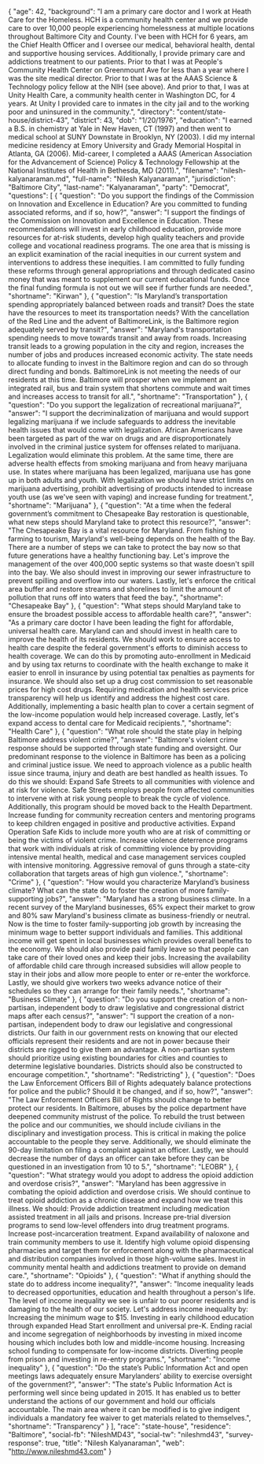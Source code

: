 {
  "age": 42,
  "background": "I am a primary care doctor and I work at Heath Care for the Homeless. HCH is a community health center and we provide care to over 10,000 people experiencing homelessness at multiple locations throughout Baltimore City and County. I've been with HCH for 6 years, am the Chief Health Officer and I oversee our medical, behavioral health, dental and supportive housing services. Additionally, I provide primary care and addictions treatment to our patients. Prior to that I was at People's Community Health Center on Greenmount Ave for less than a year where I was the site medical director. Prior to that I was at the AAAS Science & Technology policy fellow at the NIH (see above). And prior to that, I was at Unity Health Care, a community health center in Washington DC, for 4 years. At Unity I provided care to inmates in the city jail and to the working poor and uninsured in the community.",
  "directory": "content/state-house/district-43",
  "district": 43,
  "dob": "1/20/1976",
  "education": "I earned a B.S. in chemistry at Yale in New Haven, CT (1997) and then went to medical school at SUNY Downstate in Brooklyn, NY (2003). I did my internal medicine residency at Emory University and Grady Memorial Hospital in Atlanta, GA (2006). Mid-career, I completed a AAAS (American Association for the Advancement of Science) Policy & Technology Fellowship at the National Institutes of Health in Bethesda, MD (2011).",
  "filename": "nilesh-kalyanaraman.md",
  "full-name": "Nilesh Kalyanaraman",
  "jurisdiction": "Baltimore City",
  "last-name": "Kalyanaraman",
  "party": "Democrat",
  "questions": [
    {
      "question": "Do you support the findings of the Commission on Innovation and Excellence in Education? Are you committed to funding associated reforms, and if so, how?",
      "answer": "I support the findings of the Commission on Innovation and Excellence in Education. These recommendations will invest in early childhood education, provide more resources for at-risk students, develop high quality teachers and provide college and vocational readiness programs. The one area that is missing is an explicit examination of the racial inequities in our current system and interventions to address these inequities. I am committed to fully funding these reforms through general appropriations and through dedicated casino money that was meant to supplement our current educational funds. Once the final funding formula is not out we will see if further funds are needed.",
      "shortname": "Kirwan"
    },
    {
      "question": "Is Maryland’s transportation spending appropriately balanced between roads and transit? Does the state have the resources to meet its transportation needs? With the cancellation of the Red Line and the advent of BaltimoreLink, is the Baltimore region adequately served by transit?",
      "answer": "Maryland's transportation spending needs to move towards transit and away from roads. Increasing transit leads to a growing population in the city and region, increases the number of jobs and produces increased economic activity. The state needs to allocate funding to invest in the Baltimore region and can do so through direct funding and bonds. BaltimoreLink is not meeting the needs of our residents at this time. Baltimore will prosper when we implement an integrated rail, bus and train system that shortens commute and wait times and increases access to transit for all.",
      "shortname": "Transportation"
    },
    {
      "question": "Do you support the legalization of recreational marijuana?",
      "answer": "I support the decriminalization of marijuana and would support legalizing marijuana if we include safeguards to address the inevitable health issues that would come with legalization. African Americans have been targeted as part of the war on drugs and are disproportionately involved in the criminal justice system for offenses related to marijuana. Legalization would eliminate this problem. At the same time, there are adverse health effects from smoking marijuana and from heavy marijuana use. In states where marijuana has been legalized, marijuana use has gone up in both adults and youth. With legalization we should have strict limits on marijuana advertising, prohibit advertising of products intended to increase youth use (as we've seen with vaping) and increase funding for treatment.",
      "shortname": "Marijuana"
    },
    {
      "question": "At a time when the federal government’s commitment to Chesapeake Bay restoration is questionable, what new steps should Maryland take to protect this resource?",
      "answer": "The Chesapeake Bay is a vital resource for Maryland. From fishing to farming to tourism, Maryland's well-being depends on the health of the Bay. There are a number of steps we can take to protect the bay now so that future generations have a healthy functioning bay. Let's improve the management of the over 400,000 septic systems so that waste doesn't spill into the bay. We also should invest in improving our sewer infrastructure to prevent spilling and overflow into our waters. Lastly, let's enforce the critical area buffer and restore streams and shorelines to limit the amount of pollution that runs off into waters that feed the bay.",
      "shortname": "Chesapeake Bay"
    },
    {
      "question": "What steps should Maryland take to ensure the broadest possible access to affordable health care?",
      "answer": "As a primary care doctor I have been leading the fight for affordable, universal health care. Maryland can and should invest in health care to improve the health of its residents. We should work to ensure access to health care despite the federal government's efforts to diminish access to health coverage. We can do this by promoting auto-enrollment in Medicaid and by using tax returns to coordinate with the health exchange to make it easier to enroll in insurance by using potential tax penalties as payments for insurance. We should also set up a drug cost commission to set reasonable prices for high cost drugs. Requiring medication and health services price transparency will help us identify and address the highest cost care. Additionally, implementing a basic health plan to cover a certain segment of the low-income population would help increased coverage. Lastly, let's expand access to dental care for Medicaid recipients.",
      "shortname": "Health Care"
    },
    {
      "question": "What role should the state play in helping Baltimore address violent crime?",
      "answer": "Baltimore's violent crime response should be supported through state funding and oversight. Our predominant response to the violence in Baltimore has been as a policing and criminal justice issue. We need to approach violence as a public health issue since trauma, injury and death are best handled as health issues. To do this we should: Expand Safe Streets to all communities with violence and at risk for violence. Safe Streets employs people from affected communities to intervene with at risk young people to break the cycle of violence. Additionally, this program should be moved back to the Health Department. Increase funding for community recreation centers and mentoring programs to keep children engaged in positive and productive activities. Expand Operation Safe Kids to include more youth who are at risk of committing or being the victims of violent crime. Increase violence deterrence programs that work with individuals at risk of committing violence by providing intensive mental health, medical and case management services coupled with intensive monitoring. Aggressive removal of guns through a state-city collaboration that targets areas of high gun violence.",
      "shortname": "Crime"
    },
    {
      "question": "How would you characterize Maryland’s business climate? What can the state do to foster the creation of more family-supporting jobs?",
      "answer": "Maryland has a strong business climate. In a recent survey of the Maryland businesses, 65% expect their market to grow and 80% saw Maryland's business climate as business-friendly or neutral. Now is the time to foster family-supporting job growth by increasing the minimum wage to better support individuals and families. This additional income will get spent in local businesses which provides overall benefits to the economy. We should also provide paid family leave so that people can take care of their loved ones and keep their jobs. Increasing the availability of affordable child care through increased subsidies will allow people to stay in their jobs and allow more people to enter or re-enter the workforce. Lastly, we should give workers two weeks advance notice of their schedules so they can arrange for their family needs.",
      "shortname": "Business Climate"
    },
    {
      "question": "Do you support the creation of a non-partisan, independent body to draw legislative and congressional district maps after each census?",
      "answer": "I support the creation of a non-partisan, independent body to draw our legislative and congressional districts. Our faith in our government rests on knowing that our elected officials represent their residents and are not in power because their districts are rigged to give them an advantage. A non-partisan system should prioritize using existing boundaries for cities and counties to determine legislative boundaries. Districts should also be constructed to encourage competition.",
      "shortname": "Redistricting"
    },
    {
      "question": "Does the Law Enforcement Officers Bill of Rights adequately balance protections for police and the public? Should it be changed, and if so, how?",
      "answer": "The Law Enforcement Officers Bill of Rights should change to better protect our residents. In Baltimore, abuses by the police department have deepened community mistrust of the police. To rebuild the trust between the police and our communities, we should include civilians in the disciplinary and investigation process. This is critical in making the police accountable to the people they serve. Additionally, we should eliminate the 90-day limitation on filing a complaint against an officer. Lastly, we should decrease the number of days an officer can take before they can be questioned in an investigation from 10 to 5.",
      "shortname": "LEOBR"
    },
    {
      "question": "What strategy would you adopt to address the opioid addiction and overdose crisis?",
      "answer": "Maryland has been aggressive in combating the opioid addiction and overdose crisis. We should continue to treat opioid addiction as a chronic disease and expand how we treat this illness. We should: Provide addiction treatment including medication assisted treatment in all jails and prisons. Increase pre-trial diversion programs to send low-level offenders into drug treatment programs. Increase post-incarceration treatment. Expand availability of naloxone and train community members to use it. Identify high volume opioid dispensing pharmacies and target them for enforcement along with the pharmaceutical and distribution companies involved in those high-volume sales. Invest in community mental health and addictions treatment to provide on demand care.",
      "shortname": "Opioids"
    },
    {
      "question": "What if anything should the state do to address income inequality?",
      "answer": "Income inequality leads to decreased opportunities, education and health throughout a person's life. The level of income inequality we see is unfair to our poorer residents and is damaging to the health of our society. Let's address income inequality by: Increasing the minimum wage to $15. Investing in early childhood education through expanded Head Start enrollment and universal pre-K. Ending racial and income segregation of neighborhoods by investing in mixed income housing which includes both low and middle-income housing. Increasing school funding to compensate for low-income districts. Diverting people from prison and investing in re-entry programs.",
      "shortname": "Income inequality"
    },
    {
      "question": "Do the state’s Public Information Act and open meetings laws adequately ensure Marylanders’ ability to exercise oversight of the government?",
      "answer": "The state's Public Information Act is performing well since being updated in 2015. It has enabled us to better understand the actions of our government and hold our officials accountable. The main area where it can be modified is to give indigent individuals a mandatory fee waiver to get materials related to themselves.",
      "shortname": "Transparency"
    }
  ],
  "race": "state-house",
  "residence": "Baltimore",
  "social-fb": "NileshMD43",
  "social-tw": "nileshmd43",
  "survey-response": true,
  "title": "Nilesh Kalyanaraman",
  "web": "http://www.nileshmd43.com"
}
